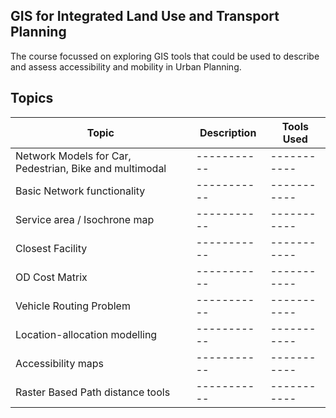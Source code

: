 ## GIS for Integrated Land Use and Transport Planning
The course focussed on exploring GIS tools that could be used to describe and assess accessibility and mobility in Urban Planning. 

## Topics

| Topic | Description | Tools Used |
| ----------- | ----------- | ----------- |
| Network Models for Car, Pedestrian, Bike and multimodal | ----------- | ----------- |
| Basic Network functionality | ----------- | ----------- |
| Service area / Isochrone map | ----------- | ----------- |
| Closest Facility| ----------- | ----------- |
| OD Cost Matrix | ----------- | ----------- |
| Vehicle Routing Problem | ----------- | ----------- |
| Location-allocation modelling | ----------- | ----------- |
| Accessibility maps | ----------- | ----------- |
| Raster Based Path  distance tools | ----------- | ----------- |
